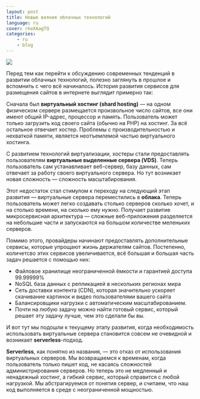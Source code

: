 ```yaml
---
layout: post
title: Новые веяния облачных технологий
language: ru
cover: rkeXAagTQ
categories:
    - ru
    - blog
---
```


![](https://cdn.web20site.com/images/lg/rkeXAagTQ.jpg)

Перед тем как перейти к обсуждению современных тенденций в развитии облачных технологий, полезно заглянуть в прошлое и вспомнить с чего всё начиналось. История развития сервисов для размещения сайтов в интернете выглядит примерно так:

Сначала был **виртуальный хостинг (shard hosting)** — на одном физическом сервере размещается произвольное число сайтов, все они имеют общий IP-адрес, процессор и память. Пользователь может только загрузить код своего сайта (обычно на PHP) на хостинг. За всё остальное отвечает хостер. Проблемы с производительностью и нехваткой памяти, является неотъемлемой частью виртуального хостинга.

С развитием технологий виртуализации, хостеры стали предоставлять пользователям **виртуальные выделенные сервера (VDS)**. Теперь пользователь сам устанавливает веб-сервер, базу данных, сам отвечает за работу своего виртуального сервера. Но тут возникает новая сложность — сложность масштабирования.

Этот недостаток стал стимулом к переходу на следующий этап развития — виртуальные сервера переместились в **облака**. Теперь пользователь может легко создавать столько серверов сколько хочет, и на столько времени, на сколько ему нужно. Получает развитие микросервисная архитектура — сложные веб-приложения разделяется на небольшие части и запускаются на большом количестве меленьких серверов.

Помимо этого, провайдеры начинают предоставлять дополнительные сервисы, которые упрощают жизнь держателям сайтов. Постепенно, количетсво этих сервисов увеличивается, всё большая и большая часть задач решается с помощью них:

- Файловое хранилище неограниченной ёмкости и гарантией доступа 99.99999%
- NoSQL база данных с репликацией в нескольких регионах мира
- Сеть доставки контента (CDN), которая значительно ускоряет скачивание картинок и видео пользователями вашего сайта
- Балансировщики нагрузки с автоматическим масштабированием.
- Почти на любую задачу можно найти готовый сервис, который решает эту задачу лучше, чем это сделали бы вы.

И вот тут мы подошли к текущему этапу развития, когда необходимость использовать виртуальные сервера становится совсем не очевидной и возникает **serverless**-подход.

**Serverless**, как понятно из названия, — это отказ от использования виртуальных серверов. Мы возвращаемся к временам, когда пользователь только пишет код, не касаясь сложностей администрирования серверов. Но теперь это не медленный и ненадежный хостинг, а гибкий сервис, который справится с любой нагрузкой. Мы абстрагируемся от понятия сервер, и считаем, что наш код выполняется в среде с неограниченной мощностью.